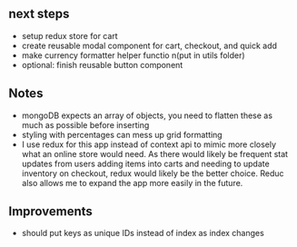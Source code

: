 ## next steps

- setup redux store for cart
- create reusable modal component for cart, checkout, and quick add
- make currency formatter helper functio n(put in utils folder)
- optional: finish reusable button component

## Notes

- mongoDB expects an array of objects, you need to flatten these as much as possible before inserting
- styling with percentages can mess up grid formatting
- I use redux for this app instead of context api to mimic more closely what an online store would need. As there would likely be frequent stat updates from users adding items into carts and needing to update inventory on checkout, redux would likely be the better choice. Reduc also allows me to expand the app more easily in the future.

## Improvements

- should put keys as unique IDs instead of index as index changes
